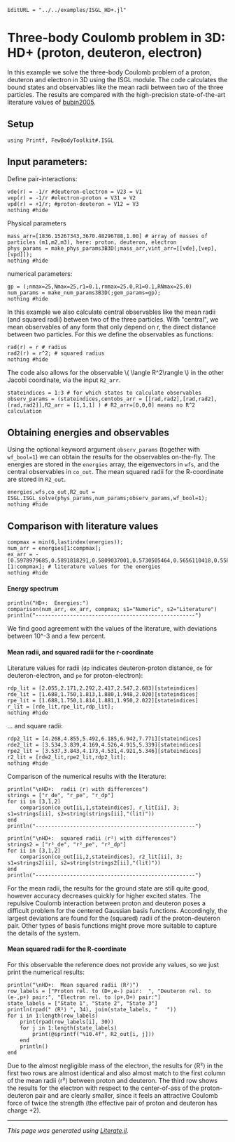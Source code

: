 ```@meta
EditURL = "../../examples/ISGL_HD+.jl"
```

# Three-body Coulomb problem in 3D: HD+ (proton, deuteron, electron)

In this example we solve the three-body Coulomb problem of a proton, deuteron and electron in 3D using the ISGL module. The code calculates the bound states and observables like the mean radii between two of the three particles. The results are compared with the high-precision state-of-the-art literature values of [bubin2005](@cite).

## Setup

````@example ISGL_HD+
using Printf, FewBodyToolkit#.ISGL
````

## Input parameters:
Define pair-interactions:

````@example ISGL_HD+
vde(r) = -1/r #deuteron-electron = V23 = V1
vep(r) = -1/r #electron-proton = V31 = V2
vpd(r) = +1/r; #proton-deuteron = V12 = V3
nothing #hide
````

Physical parameters

````@example ISGL_HD+
mass_arr=[1836.15267343,3670.48296788,1.00] # array of masses of particles (m1,m2,m3), here: proton, deuteron, electron
phys_params = make_phys_params3B3D(;mass_arr,vint_arr=[[vde],[vep],[vpd]]);
nothing #hide
````

numerical parameters:

````@example ISGL_HD+
gp = (;nmax=25,Nmax=25,r1=0.1,rnmax=25.0,R1=0.1,RNmax=25.0)
num_params = make_num_params3B3D(;gem_params=gp);
nothing #hide
````

In this example we also calculate central observables like the mean radii (and squared radii) between two of the three particles. With "central", we mean observables of any form that only depend on r, the direct distance between two particles. For this we define the observables as functions:

````@example ISGL_HD+
rad(r) = r # radius
rad2(r) = r^2; # squared radius
nothing #hide
````

The code also allows for the observable \\( \langle R^2\rangle \\) in the other Jacobi coordinate, via the input `R2_arr`.

````@example ISGL_HD+
stateindices = 1:3 # for which states to calculate observables
observ_params = (stateindices,centobs_arr = [[rad,rad2],[rad,rad2],[rad,rad2]],R2_arr = [1,1,1] ) # R2_arr=[0,0,0] means no R^2 calculation
````

## Obtaining energies and observables

Using the optional keyword argument `observ_params` (together with `wf_bool=1`) we can obtain the results for the observables on-the-fly. The energies are stored in the `energies` array, the eigenvectors in `wfs`, and the central observables in `co_out`. The mean squared radii for the R-coordinate are stored in `R2_out`.

````@example ISGL_HD+
energies,wfs,co_out,R2_out = ISGL.ISGL_solve(phys_params,num_params;observ_params,wf_bool=1);
nothing #hide
````

## Comparison with literature values

````@example ISGL_HD+
compmax = min(6,lastindex(energies));
num_arr = energies[1:compmax];
ex_arr = -[0.5978979685,0.5891818291,0.5809037001,0.5730505464,0.5656110418,0.5585755200][1:compmax]; # literature values for the energies
nothing #hide
````

#### Energy spectrum

````@example ISGL_HD+
println("HD+:  Energies:")
comparison(num_arr, ex_arr, compmax; s1="Numeric", s2="Literature")
println("---------------------------------------------------")
````

We find good agreement with the values of the literature, with deviations between 10^-3 and a few percent.

#### Mean radii, and squared radii for the r-coordinate

Literature values for radii (`dp` indicates deuteron-proton distance, `de` for deuteron-electron, and `pe` for proton-electron):

````@example ISGL_HD+
rdp_lit = [2.055,2.171,2.292,2.417,2.547,2.683][stateindices]
rde_lit = [1.688,1.750,1.813,1.880,1.948,2.020][stateindices]
rpe_lit = [1.688,1.750,1.814,1.881,1.950,2.022][stateindices]
r_lit = [rde_lit,rpe_lit,rdp_lit];
nothing #hide
````

... and square radii:

````@example ISGL_HD+
rdp2_lit = [4.268,4.855,5.492,6.185,6.942,7.771][stateindices]
rde2_lit = [3.534,3.839,4.169,4.526,4.915,5.339][stateindices]
rpe2_lit = [3.537,3.843,4.173,4.531,4.921,5.346][stateindices]
r2_lit = [rde2_lit,rpe2_lit,rdp2_lit];
nothing #hide
````

Comparison of the numerical results with the literature:

````@example ISGL_HD+
println("\nHD+:  radii ⟨r⟩ with differences")
strings = ["r_de", "r_pe", "r_dp"]
for ii in [3,1,2]
    comparison(co_out[ii,1,stateindices], r_lit[ii], 3; s1=strings[ii], s2=string(strings[ii],"(lit)"))
end
println("---------------------------------------------------")

println("\nHD+:  squared radii ⟨r²⟩ with differences")
strings2 = ["r²_de", "r²_pe", "r²_dp"]
for ii in [3,1,2]
    comparison(co_out[ii,2,stateindices], r2_lit[ii], 3; s1=strings2[ii], s2=string(strings2[ii],"(lit)"))
end
println("---------------------------------------------------")
````

For the mean radii, the results for the ground state are still quite good, however accuracy decreases quickly for higher excited states. The repulsive Coulomb interaction between proton and deuteron poses a difficult problem for the centered Gaussian basis functions. Accordingly, the largest deviations are found for the (squared) radii of the proton-deuteron pair. Other types of basis functions might prove more suitable to capture the details of the system.

#### Mean squared radii for the R-coordinate

For this observable the reference does not provide any values, so we just print the numerical results:

````@example ISGL_HD+
println("\nHD+:  Mean squared radii ⟨R²⟩")
row_labels = ["Proton rel. to (D+,e-) pair:  ", "Deuteron rel. to (e-,p+) pair:", "Electron rel. to (p+,D+) pair:"]
state_labels = ["State 1", "State 2", "State 3"]
println(rpad(" ⟨R²⟩ ", 34), join(state_labels, "   "))
for i in 1:length(row_labels)
    print(rpad(row_labels[i], 30))
    for j in 1:length(state_labels)
        print(@sprintf("%10.4f", R2_out[i, j]))
    end
    println()
end
````

Due to the almost negligible mass of the electron, the results for ⟨R²⟩ in the first two rows are almost identical and also almost match to the first column of the mean radii ⟨r²⟩ between proton and deuteron. The third row shows the results for the electron with respect to the center-of-ass of the proton-deuteron pair and are clearly smaller, since it feels an attractive Coulomb force of twice the strength (the effective pair of proton and deuteron has charge +2).

---

*This page was generated using [Literate.jl](https://github.com/fredrikekre/Literate.jl).*

